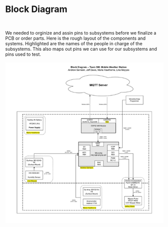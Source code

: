 <h1><b>Block Diagram</b></h1>
<br>

We needed to orginize and assin pins to subsystems before we finalize a PCB or order parts. Here is the rough layout of the components and systems. Highlighted are the 
names of the people in charge of the subsystems. This also maps out pins we can use for our subsystems and pins used to test.
<br><br>
![Diagram](BlockDiagram.PNG)
<br>

